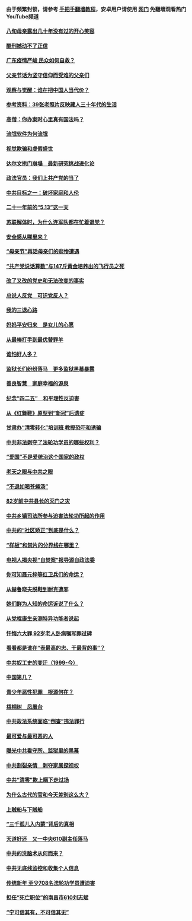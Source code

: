 #### 由于频繁封锁，请参考 [手把手翻墙教程](https://github.com/gfw-breaker/guides/wiki/)，安卓用户请使用 [网门](https://github.com/gfw-breaker/nogfw/blob/master/dl.md?t=06280101) 免翻墙观看热门YouTube频道 

#### [八旬母亲露出几十年没有过的开心笑容](../pages/19/427429.md?t=06280101) 

#### [酷刑撼动不了正信](../pages/19/427414.md?t=06280101) 

#### [广东疫情严峻 民众如何自救？](../pages/19/427311.md?t=06280101) 

#### [父亲节话为坚守信仰而受难的父亲们](../pages/19/427033.md?t=06280101) 

#### [观察与觉醒：谁在把中国人当代价？](../pages/19/426987.md?t=06280101) 

#### [参考资料：39张老照片反映藏人三十年代的生活](../pages/19/426471.md?t=06280101) 

#### [高僧：你办案时心里真有国法吗？](../pages/19/426530.md?t=06280101) 

#### [流氓软件为何流氓](../pages/19/426531.md?t=06280101) 

#### [视觉欺骗和虚假盛世](../pages/19/426443.md?t=06280101) 

#### [达尔文拱门崩塌　最新研究挑战进化论](../pages/19/426009.md?t=06280101) 

#### [政法官员：我们上共产党的当了](../pages/19/425351.md?t=06280101) 

#### [中共目标之一：破坏家庭和人伦](../pages/19/424454.md?t=06280101) 

#### [二十一年前的“5.13”这一天](../pages/19/424814.md?t=06280101) 

#### [苏联解体时，为什么连军队都在忙着退党？](../pages/19/424335.md?t=06280101) 

#### [安全感从哪里来？](../pages/19/424336.md?t=06280101) 

#### [“母亲节”再话母亲们的悲惨遭遇](../pages/19/424234.md?t=06280101) 

#### [“共产党说话算数”与147斤黄金培养出的飞行员之死](../pages/19/424115.md?t=06280101) 

#### [改了又改的党史和无法改变的事实](../pages/19/424037.md?t=06280101) 

#### [总说人反党　可识党反人？](../pages/19/423820.md?t=06280101) 

#### [我的三退心路](../pages/19/423876.md?t=06280101) 

#### [妈妈平安归来　是女儿的心愿](../pages/19/423947.md?t=06280101) 

#### [从最棒打手到最优替罪羊](../pages/19/423819.md?t=06280101) 

#### [谁怕好人多？](../pages/19/423774.md?t=06280101) 

#### [监狱长们纷纷落马　更多监狱黑幕暴露](../pages/19/423787.md?t=06280101) 

#### [善良智慧　家庭幸福的源泉](../pages/19/423632.md?t=06280101) 

#### [纪念“四二五”　和平理性反迫害](../pages/19/423660.md?t=06280101) 

#### [从《红舞鞋》原型到“新冠”后遗症](../pages/19/423509.md?t=06280101) 

#### [甘肃办“清零转化”培训班 教授恐吓和诱骗](../pages/19/423498.md?t=06280101) 

#### [中共非法剥夺了法轮功学员的哪些权利？](../pages/19/423392.md?t=06280101) 

#### [“爱国”不是爱统治这个国家的政权](../pages/19/423029.md?t=06280101) 

#### [老天之眼与中共之眼](../pages/19/423378.md?t=06280101) 

#### [“不退如喝苍蝇汤”](../pages/19/423287.md?t=06280101) 

#### [82岁前中共县长的灭门之灾](../pages/19/423055.md?t=06280101) 

#### [中共乡镇司法所参与迫害法轮功所起的作用](../pages/19/423064.md?t=06280101) 

#### [中共的“社区矫正”到底是什么？](../pages/19/422870.md?t=06280101) 

#### [“样板”和禁片的分界线在哪里？](../pages/19/422704.md?t=06280101) 

#### [电视人揭央视“自焚案”报导源自政法委](../pages/19/422770.md?t=06280101) 

#### [你可知聂元梓等红卫兵们的命运？](../pages/19/422848.md?t=06280101) 

#### [从赫鲁晓夫脱鞋到耐克遭邪](../pages/19/422826.md?t=06280101) 

#### [她们鲜为人知的命运诉说了什么？](../pages/19/422754.md?t=06280101) 

#### [从党棍康生亲测特异功能者说起](../pages/19/422657.md?t=06280101) 

#### [忏悔六大罪 92岁老人卧病嘱写罪过碑](../pages/19/422750.md?t=06280101) 

#### [看看都是谁在“表最高的忠、干最背的事”？](../pages/19/422703.md?t=06280101) 

#### [中共奴工史的变迁（1999-今）](../pages/19/422656.md?t=06280101) 

#### [中国第几？](../pages/19/422496.md?t=06280101) 

#### [青少年恶性犯罪　根源何在？](../pages/19/422449.md?t=06280101) 

#### [梧桐树　凤凰台](../pages/19/422442.md?t=06280101) 

#### [中共政法系统面临“倒查”违法罪行](../pages/19/422497.md?t=06280101) 

#### [最可爱与最可恶的人](../pages/19/422448.md?t=06280101) 

#### [曝光中共看守所、监狱里的黑幕](../pages/19/422390.md?t=06280101) 

#### [中共割裂亲情　剥夺家属探视权](../pages/19/422364.md?t=06280101) 

#### [中共“清零”欺上瞒下走过场](../pages/19/422306.md?t=06280101) 

#### [为什么古代的官和今天差别这么大？](../pages/19/422228.md?t=06280101) 

#### [上贼船与下贼船](../pages/19/422276.md?t=06280101) 

#### [“三千孤儿入内蒙”背后的真相](../pages/19/422229.md?t=06280101) 

#### [天道好还　又一中央610副主任落马](../pages/19/422155.md?t=06280101) 

#### [中共的洗脑术从何而来？](../pages/19/422154.md?t=06280101) 

#### [中共无底线监控和收集个人信息](../pages/19/422039.md?t=06280101) 

#### [传统新年 至少708名法轮功学员遭迫害](../pages/19/421946.md?t=06280101) 

#### [担任“死亡职位”的南昌市610刘志斌](../pages/19/421957.md?t=06280101) 

#### [“宁可信其有，不可信其无”](../pages/19/421691.md?t=06280101) 

